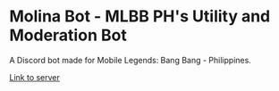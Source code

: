 # Molina Bot - MLBB PH's Utility and Moderation Bot

A Discord bot made for Mobile Legends: Bang Bang - Philippines.

[Link to server](https://discord.gg/mlbbph)
